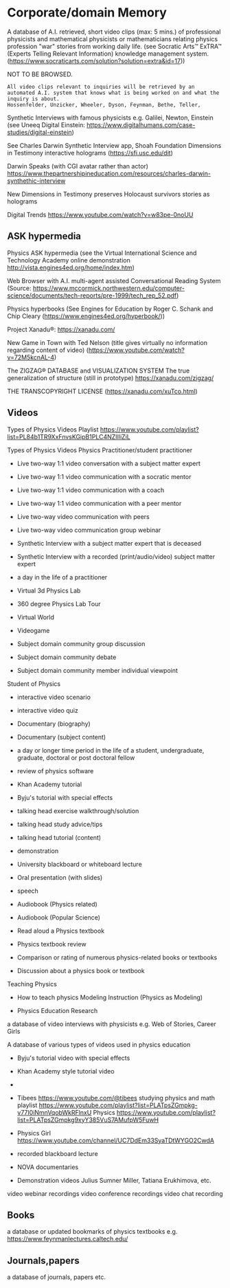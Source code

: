 # Corporate/domain Memory

A database of A.I. retrieved, short video clips (max: 5 mins.) of professional physicists and mathematical physicists or mathematicians relating physics profession "war" stories from working daily life. (see Socratic Arts™ ExTRA™ (Experts Telling Relevant Information) knowledge management system.(https://www.socraticarts.com/solution?solution=extra&id=17))

NOT TO BE BROWSED. 
    
    All video clips relevant to inquiries will be retrieved by an automated A.I. system that knows what is being worked on and what the inquiry is about.
    Hossenfelder, Unzicker, Wheeler, Dyson, Feynman, Bethe, Teller,

Synthetic Interviews with famous physicists
    e.g. Galilei, Newton, Einstein (see Uneeq Digital Einstein: https://www.digitalhumans.com/case-studies/digital-einstein)

See Charles Darwin Synthetic Interview app, Shoah Foundation Dimensions in Testimony interactive holograms (https://sfi.usc.edu/dit)

Darwin Speaks (with CGI avatar rather than actor) https://www.thepartnershipineducation.com/resources/charles-darwin-synthethic-interview

New Dimensions in Testimony preserves Holocaust survivors stories as holograms

Digital Trends
https://www.youtube.com/watch?v=w83pe-0noUU


## ASK hypermedia
Physics ASK hypermedia (see the Virtual International Science and Technology Academy online demonstration http://vista.engines4ed.org/home/index.htm) 

Web Browser with A.I. multi-agent assisted Conversational Reading System (Source: https://www.mccormick.northwestern.edu/computer-science/documents/tech-reports/pre-1999/tech_rep_52.pdf)

Physics hyperbooks (See Engines for Education by Roger C. Schank and Chip Cleary (https://www.engines4ed.org/hyperbook/))

Project Xanadu®: https://xanadu.com/

New Game in Town with Ted Nelson (title gives virtually no information regarding content of video)
(https://www.youtube.com/watch?v=72M5kcnAL-4)

The ZIGZAG® DATABASE and VISUALIZATION SYSTEM
The true generalization of structure (still in prototype)
https://xanadu.com/zigzag/

THE TRANSCOPYRIGHT LICENSE (https://xanadu.com/xuTco.html)

## Videos
Types of Physics Videos Playlist https://www.youtube.com/playlist?list=PL84b1TR9XxFnvsKGipB1PLC4NZIIliZiL

Types of Physics Videos
Physics Practitioner/student practitioner
-  Live two-way 1:1 video conversation with a subject matter expert
- Live two-way 1:1 video communication with a socratic mentor
- Live two-way 1:1 video communication with a coach
- Live two-way 1:1 video communication with a peer mentor
- Live two-way video communication with peers
- Live two-way video communication group webinar

- Synthetic Interview with a subject matter expert that is deceased
- Synthetic Interview with a recorded (print/audio/video) subject matter expert

- a day in the life of a practitioner

- Virtual 3d Physics Lab
- 360 degree Physics Lab Tour
- Virtual World
- Videogame

- Subject domain community group discussion
- Subject domain community debate
- Subject domain community member individual viewpoint

Student of Physics
- interactive video scenario
- interactive video quiz

- Documentary (biography)
- Documentary (subject content)

- a day or longer time period in the life of a student, undergraduate, graduate, doctoral or post doctoral fellow

- review of physics software

- Khan Academy tutorial
- Byju's tutorial with special effects

- talking head exercise walkthrough/solution
- talking head study advice/tips
- talking head tutorial (content)

- demonstration

- University blackboard or whiteboard lecture

- Oral presentation (with slides)
- speech

- Audiobook (Physics related)
- Audiobook (Popular Science)

- Read aloud a Physics textbook
- Physics textbook review
- Comparison or rating of numerous physics-related books or textbooks
- Discussion about a physics book or textbook

Teaching Physics
- How to teach physics
    Modeling Instruction (Physics as Modeling)

- Physics Education Research

a database of video interviews with physicists
e.g. Web of Stories, Career Girls

A database of various types of videos used in physics education

- Byju's tutorial video with special effects
- Khan Academy style tutorial video
- 
- Tibees https://www.youtube.com/@tibees
     studying physics and math playlist https://www.youtube.com/playlist?list=PLATpsZGmpkg-v77I0iNmnVqobWkRFlnxU
     Physics https://www.youtube.com/playlist?list=PLATpsZGmpkg9xyY385VuS7AMufpW5FuwH
  
- Physics Girl https://www.youtube.com/channel/UC7DdEm33SyaTDtWYGO2CwdA
- recorded blackboard lecture
- NOVA documentaries

- Demonstration videos
  Julius Sumner Miller, Tatiana Erukhimova, etc.

video webinar recordings
video conference recordings
video chat recording


 
## Books
a database or updated bookmarks of physics textbooks
 e.g. https://www.feynmanlectures.caltech.edu/

## Journals,papers
a database of journals, papers etc.






    








